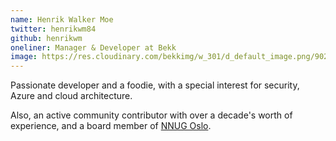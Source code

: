 ```yaml
---
name: Henrik Walker Moe
twitter: henrikwm84
github: henrikwm
oneliner: Manager & Developer at Bekk
image: https://res.cloudinary.com/bekkimg/w_301/d_default_image.png/902
---
```


Passionate developer and a foodie, with a special interest for security, Azure and cloud architecture.

Also, an active community contributor with over a decade's worth of experience, and a board member of [NNUG Oslo](https://www.nnug.no/).
